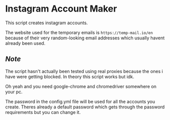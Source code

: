 # Instagram Account Maker


This script creates instagram accounts.


The website used for the temporary emails is `https://temp-mail.io/en` because of their very random-looking email addresses which usually havent already been used.





## *Note*

The script hasn't actually been tested using real proxies because the ones i have were getting blocked. In theory this script works but idk.

Oh yeah and you need google-chrome and chromedriver somewhere on your pc.

The password in the config.yml file will be used for all the accounts you create. Theres already a default password which gets through the password requirements but you can change it.